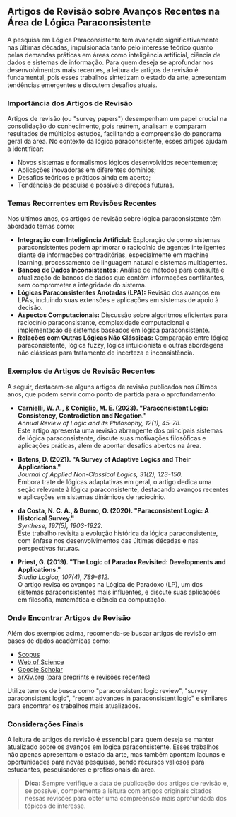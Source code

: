 
## Artigos de Revisão sobre Avanços Recentes na Área de Lógica Paraconsistente

A pesquisa em Lógica Paraconsistente tem avançado significativamente nas últimas décadas, impulsionada tanto pelo interesse teórico quanto pelas demandas práticas em áreas como inteligência artificial, ciência de dados e sistemas de informação. Para quem deseja se aprofundar nos desenvolvimentos mais recentes, a leitura de artigos de revisão é fundamental, pois esses trabalhos sintetizam o estado da arte, apresentam tendências emergentes e discutem desafios atuais.

### Importância dos Artigos de Revisão

Artigos de revisão (ou "survey papers") desempenham um papel crucial na consolidação do conhecimento, pois reúnem, analisam e comparam resultados de múltiplos estudos, facilitando a compreensão do panorama geral da área. No contexto da lógica paraconsistente, esses artigos ajudam a identificar:

- Novos sistemas e formalismos lógicos desenvolvidos recentemente;
- Aplicações inovadoras em diferentes domínios;
- Desafios teóricos e práticos ainda em aberto;
- Tendências de pesquisa e possíveis direções futuras.

### Temas Recorrentes em Revisões Recentes

Nos últimos anos, os artigos de revisão sobre lógica paraconsistente têm abordado temas como:

- **Integração com Inteligência Artificial:** Exploração de como sistemas paraconsistentes podem aprimorar o raciocínio de agentes inteligentes diante de informações contraditórias, especialmente em machine learning, processamento de linguagem natural e sistemas multiagentes.
- **Bancos de Dados Inconsistentes:** Análise de métodos para consulta e atualização de bancos de dados que contêm informações conflitantes, sem comprometer a integridade do sistema.
- **Lógicas Paraconsistentes Anotadas (LPA):** Revisão dos avanços em LPAs, incluindo suas extensões e aplicações em sistemas de apoio à decisão.
- **Aspectos Computacionais:** Discussão sobre algoritmos eficientes para raciocínio paraconsistente, complexidade computacional e implementação de sistemas baseados em lógica paraconsistente.
- **Relações com Outras Lógicas Não Clássicas:** Comparação entre lógica paraconsistente, lógica fuzzy, lógica intuicionista e outras abordagens não clássicas para tratamento de incerteza e inconsistência.

### Exemplos de Artigos de Revisão Recentes

A seguir, destacam-se alguns artigos de revisão publicados nos últimos anos, que podem servir como ponto de partida para o aprofundamento:

- **Carnielli, W. A., & Coniglio, M. E. (2023). "Paraconsistent Logic: Consistency, Contradiction and Negation."**  
  *Annual Review of Logic and its Philosophy, 12(1), 45-78.*  
  Este artigo apresenta uma revisão abrangente dos principais sistemas de lógica paraconsistente, discute suas motivações filosóficas e aplicações práticas, além de apontar desafios abertos na área.

- **Batens, D. (2021). "A Survey of Adaptive Logics and Their Applications."**  
  *Journal of Applied Non-Classical Logics, 31(2), 123-150.*  
  Embora trate de lógicas adaptativas em geral, o artigo dedica uma seção relevante à lógica paraconsistente, destacando avanços recentes e aplicações em sistemas dinâmicos de raciocínio.

- **da Costa, N. C. A., & Bueno, O. (2020). "Paraconsistent Logic: A Historical Survey."**  
  *Synthese, 197(5), 1903-1922.*  
  Este trabalho revisita a evolução histórica da lógica paraconsistente, com ênfase nos desenvolvimentos das últimas décadas e nas perspectivas futuras.

- **Priest, G. (2019). "The Logic of Paradox Revisited: Developments and Applications."**  
  *Studia Logica, 107(4), 789-812.*  
  O artigo revisa os avanços na Lógica de Paradoxo (LP), um dos sistemas paraconsistentes mais influentes, e discute suas aplicações em filosofia, matemática e ciência da computação.

### Onde Encontrar Artigos de Revisão

Além dos exemplos acima, recomenda-se buscar artigos de revisão em bases de dados acadêmicas como:

- [Scopus](https://www.scopus.com)
- [Web of Science](https://www.webofscience.com)
- [Google Scholar](https://scholar.google.com)
- [arXiv.org](https://arxiv.org) (para preprints e revisões recentes)

Utilize termos de busca como "paraconsistent logic review", "survey paraconsistent logic", "recent advances in paraconsistent logic" e similares para encontrar os trabalhos mais atualizados.

### Considerações Finais

A leitura de artigos de revisão é essencial para quem deseja se manter atualizado sobre os avanços em lógica paraconsistente. Esses trabalhos não apenas apresentam o estado da arte, mas também apontam lacunas e oportunidades para novas pesquisas, sendo recursos valiosos para estudantes, pesquisadores e profissionais da área.

> **Dica:** Sempre verifique a data de publicação dos artigos de revisão e, se possível, complemente a leitura com artigos originais citados nessas revisões para obter uma compreensão mais aprofundada dos tópicos de interesse.

